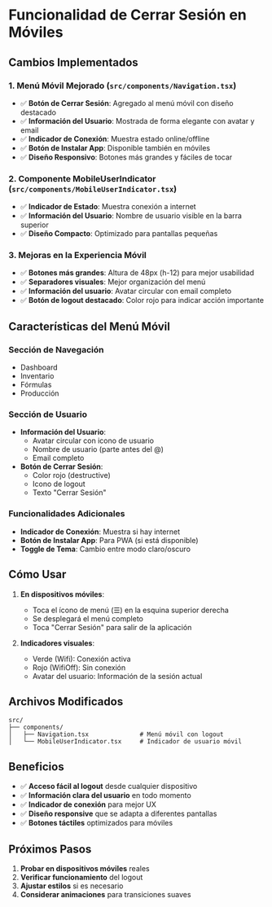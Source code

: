 # Funcionalidad de Cerrar Sesión en Móviles

## Cambios Implementados

### 1. **Menú Móvil Mejorado** (`src/components/Navigation.tsx`)
- ✅ **Botón de Cerrar Sesión**: Agregado al menú móvil con diseño destacado
- ✅ **Información del Usuario**: Mostrada de forma elegante con avatar y email
- ✅ **Indicador de Conexión**: Muestra estado online/offline
- ✅ **Botón de Instalar App**: Disponible también en móviles
- ✅ **Diseño Responsivo**: Botones más grandes y fáciles de tocar

### 2. **Componente MobileUserIndicator** (`src/components/MobileUserIndicator.tsx`)
- ✅ **Indicador de Estado**: Muestra conexión a internet
- ✅ **Información del Usuario**: Nombre de usuario visible en la barra superior
- ✅ **Diseño Compacto**: Optimizado para pantallas pequeñas

### 3. **Mejoras en la Experiencia Móvil**
- ✅ **Botones más grandes**: Altura de 48px (h-12) para mejor usabilidad
- ✅ **Separadores visuales**: Mejor organización del menú
- ✅ **Información del usuario**: Avatar circular con email completo
- ✅ **Botón de logout destacado**: Color rojo para indicar acción importante

## Características del Menú Móvil

### **Sección de Navegación**
- Dashboard
- Inventario  
- Fórmulas
- Producción

### **Sección de Usuario**
- **Información del Usuario**:
  - Avatar circular con icono de usuario
  - Nombre de usuario (parte antes del @)
  - Email completo
- **Botón de Cerrar Sesión**:
  - Color rojo (destructive)
  - Icono de logout
  - Texto "Cerrar Sesión"

### **Funcionalidades Adicionales**
- **Indicador de Conexión**: Muestra si hay internet
- **Botón de Instalar App**: Para PWA (si está disponible)
- **Toggle de Tema**: Cambio entre modo claro/oscuro

## Cómo Usar

1. **En dispositivos móviles**:
   - Toca el ícono de menú (☰) en la esquina superior derecha
   - Se desplegará el menú completo
   - Toca "Cerrar Sesión" para salir de la aplicación

2. **Indicadores visuales**:
   - Verde (Wifi): Conexión activa
   - Rojo (WifiOff): Sin conexión
   - Avatar del usuario: Información de la sesión actual

## Archivos Modificados

```
src/
├── components/
│   ├── Navigation.tsx              # Menú móvil con logout
│   └── MobileUserIndicator.tsx     # Indicador de usuario móvil
```

## Beneficios

- ✅ **Acceso fácil al logout** desde cualquier dispositivo
- ✅ **Información clara del usuario** en todo momento
- ✅ **Indicador de conexión** para mejor UX
- ✅ **Diseño responsive** que se adapta a diferentes pantallas
- ✅ **Botones táctiles** optimizados para móviles

## Próximos Pasos

1. **Probar en dispositivos móviles** reales
2. **Verificar funcionamiento** del logout
3. **Ajustar estilos** si es necesario
4. **Considerar animaciones** para transiciones suaves
